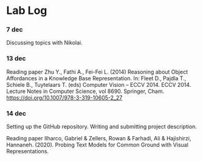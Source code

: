 # Lab Log

### 7 dec

Discussing topics with Nikolai.

### 13 dec  

Reading paper Zhu Y., Fathi A., Fei-Fei L. (2014) Reasoning about Object Affordances in a Knowledge Base Representation. In: Fleet D., Pajdla T., Schiele B., Tuytelaars T. (eds) Computer Vision – ECCV 2014. ECCV 2014. Lecture Notes in Computer Science, vol 8690. Springer, Cham. https://doi.org/10.1007/978-3-319-10605-2_27

### 14 dec

Setting up the GitHub repository. Writing and submitting project description.

Reading paper Ilharco, Gabriel & Zellers, Rowan & Farhadi, Ali & Hajishirzi, Hannaneh. (2020). Probing Text Models for Common Ground with Visual Representations. 
